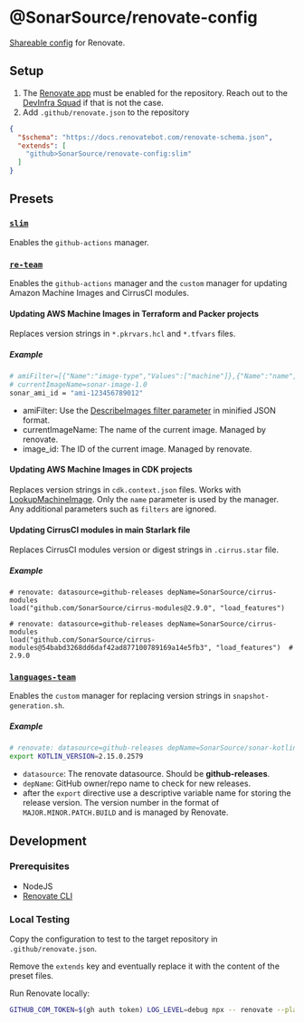 # @SonarSource/renovate-config

[Shareable config](https://renovatebot.com/docs/config-presets/) for Renovate.

## Setup

1. The [Renovate app](https://developer.mend.io/) must be enabled for the repository. Reach out to the [DevInfra Squad](https://sonarsource.enterprise.slack.com/archives/C04CVEU7734) if that is not the case.
2. Add `.github/renovate.json` to the repository 
```json title="index.json"
{
  "$schema": "https://docs.renovatebot.com/renovate-schema.json",
  "extends": [
    "github>SonarSource/renovate-config:slim"
  ]
}
```

## Presets
### [`slim`](slim.json)

Enables the `github-actions` manager.

### [`re-team`](re-team.json)

Enables the `github-actions` manager and the `custom` manager for updating Amazon Machine Images and CirrusCI modules.

#### Updating AWS Machine Images in Terraform and Packer projects

Replaces version strings in `*.pkrvars.hcl` and `*.tfvars` files.

##### Example

```bash
# amiFilter=[{"Name":"image-type","Values":["machine"]},{"Name":"name","Values":["sonar-image"]},{"Name":"state","Values":["available"]},{"Name":"is-public","Values":["false"]}]
# currentImageName=sonar-image-1.0
sonar_ami_id = "ami-123456789012"
```

- amiFilter: Use
  the [DescribeImages filter parameter](https://docs.aws.amazon.com/AWSJavaScriptSDK/v3/latest/client/ec2/command/DescribeImagesCommand/) in
  minified JSON format.
- currentImageName: The name of the current image. Managed by renovate.
- image_id: The ID of the current image. Managed by renovate.

#### Updating AWS Machine Images in CDK projects

Replaces version strings in `cdk.context.json` files. Works
with [LookupMachineImage](https://docs.aws.amazon.com/cdk/api/v2/python/aws_cdk.aws_ec2/LookupMachineImage.html). Only the `name` parameter
is used by the manager. Any additional parameters such as `filters` are ignored.

#### Updating CirrusCI modules in main Starlark file

Replaces CirrusCI modules version or digest strings in `.cirrus.star` file.

##### Example

```starlark
# renovate: datasource=github-releases depName=SonarSource/cirrus-modules
load("github.com/SonarSource/cirrus-modules@2.9.0", "load_features")

# renovate: datasource=github-releases depName=SonarSource/cirrus-modules
load("github.com/SonarSource/cirrus-modules@54babd3268dd6daf42ad877100789169a14e5fb3", "load_features")  # 2.9.0
```

### [`languages-team`](languages-team.json)

Enables the `custom` manager for replacing version strings in `snapshot-generation.sh`.

##### Example

```bash
# renovate: datasource=github-releases depName=SonarSource/sonar-kotlin
export KOTLIN_VERSION=2.15.0.2579
```

- `datasource`: The renovate datasource. Should be **github-releases**.
- `depName`: GitHub owner/repo name to check for new releases.
- after the `export` directive use a descriptive variable name for storing the release version. The version number in the format
  of `MAJOR.MINOR.PATCH.BUILD` and is managed by Renovate.

## Development

### Prerequisites

- NodeJS
- [Renovate CLI](https://www.npmjs.com/package/renovate)

### Local Testing

Copy the configuration to test to the target repository in `.github/renovate.json`.

Remove the `extends` key and eventually replace it with the content of the preset files.

Run Renovate locally:

```bash
GITHUB_COM_TOKEN=$(gh auth token) LOG_LEVEL=debug npx -- renovate --platform=local
```
